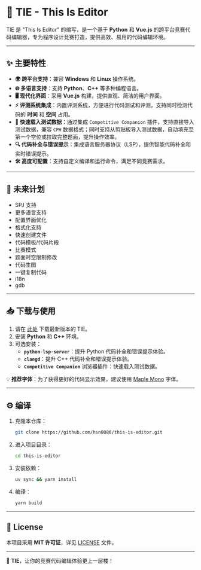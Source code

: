 # 🌟 TIE - This Is Editor

TIE 是 "This Is Editor" 的缩写，是一个基于 **Python** 和 **Vue.js** 的跨平台竞赛代码编辑器，专为程序设计竞赛打造，提供高效、易用的代码编辑环境。

---

## ✨ 主要特性
- **🌍 跨平台支持**：兼容 **Windows** 和 **Linux** 操作系统。
- **🌐 多语言支持**：支持 **Python**、**C++** 等多种编程语言。
- **🖥️ 现代化界面**：采用 **Vue.js** 构建，提供直观、简洁的用户界面。
- **⚡ 评测系统集成**：内置评测系统，方便进行代码测试和评测，支持同时检测代码的 **时间** 和 **空间** 占用。
- **📂 快速载入测试数据**：通过集成 `Competitive Companion` 插件，支持直接导入测试数据，兼容 `CPH` 数据格式；同时支持从剪贴板导入测试数据，自动填充至第一个空位或拉取完整题面，提升操作效率。
- **🔍 代码补全与错误提示**：集成语言服务器协议（LSP），提供智能代码补全和实时错误提示。
- **🛠️ 高度可配置**：支持自定义编译和运行命令，满足不同竞赛需求。

---

## 🚧 未来计划
- SPJ 支持
- 更多语言支持
- 配置界面优化
- 格式化支持
- 快速创建文件
- 代码模板/代码片段
- 比赛模式
- 题面时空限制修改
- 代码生图
- 一键复制代码
- i18n
- gdb

___

## 📥 下载与使用
1. 请在 [此处](https://github.com/hsn8086/this-is-editor/releases/latest) 下载最新版本的 TIE。
2. 安装 **Python** 和 **C++** 环境。
3. 可选安装：
   - **`python-lsp-server`**：提升 Python 代码补全和错误提示体验。
   - **`clangd`**：提升 C++ 代码补全和错误提示体验。
   - **`Competitive Companion`** 浏览器插件：快速载入测试数据。

💡 **推荐字体**：为了获得更好的代码显示效果，建议使用 [Maple Mono](https://pangocdn.com/mononoki/) 字体。

---

## ⚙️ 编译
1. 克隆本仓库：
   ```bash
   git clone https://github.com/hsn8086/this-is-editor.git
   ```
2. 进入项目目录：
   ```bash
   cd this-is-editor
   ```
3. 安装依赖：
   ```bash
   uv sync && yarn install
   ```
4. 编译：
   ```bash
   yarn build
   ```

---

## 📜 License
本项目采用 **MIT 许可证**，详见 [LICENSE](./LICENSE) 文件。

---
🚀 **TIE**，让你的竞赛代码编辑体验更上一层楼！